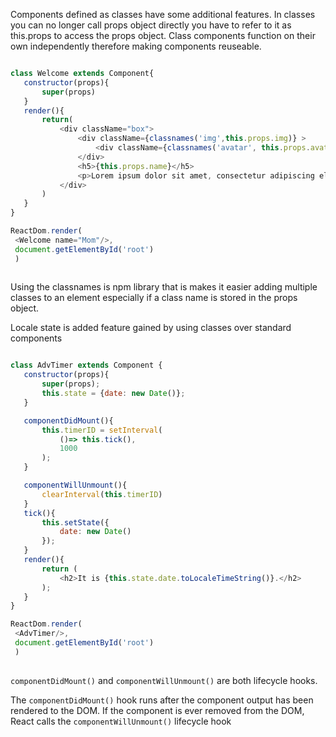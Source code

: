  Components defined as classes have some additional features. 
 In classes you can no longer call props object directly you have to refer to it as this.props to access the props object.
 Class components function on their own independently therefore making components reuseable.
 
 ```javascript
 
class Welcome extends Component{
    constructor(props){
        super(props)
    }
    render(){
        return(
            <div className="box">
                <div className={classnames('img',this.props.img)} >
                    <div className={classnames('avatar', this.props.avatar)}></div>
                </div>
                <h5>{this.props.name}</h5>
                <p>Lorem ipsum dolor sit amet, consectetur adipiscing elit. Suspendisse non mattis nisi. Donec lobortis suscipit venenatis. Sed maximus neque eget finibus.</p>
            </div>
        )
    }
}
 
 ReactDom.render(
  <Welcome name="Mom"/>,
  document.getElementById('root')
  )
  
  ```
  
Using the classnames is npm library that is makes it easier adding multiple classes to an element especially if a class name is stored in the props object.
  
Locale state is added feature gained by using classes over standard components 

 ```javascript
 
class AdvTimer extends Component {
    constructor(props){
        super(props);
        this.state = {date: new Date()};
    }

    componentDidMount(){
        this.timerID = setInterval(
            ()=> this.tick(),
            1000
        );
    }

    componentWillUnmount(){
        clearInterval(this.timerID)
    }
    tick(){
        this.setState({
            date: new Date()
        });
    }
    render(){
        return (
            <h2>It is {this.state.date.toLocaleTimeString()}.</h2>
        );
    }
}
 
 ReactDom.render(
  <AdvTimer/>,
  document.getElementById('root')
  )
  
  ```

`componentDidMount()` and `componentWillUnmount()` are both lifecycle hooks.

The `componentDidMount()` hook runs after the component output has been rendered to the DOM.
If the component is ever removed from the DOM, React calls the `componentWillUnmount()` lifecycle hook
